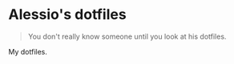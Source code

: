 # Alessio's dotfiles

> You don't really know someone until you look at his dotfiles.

My dotfiles.
